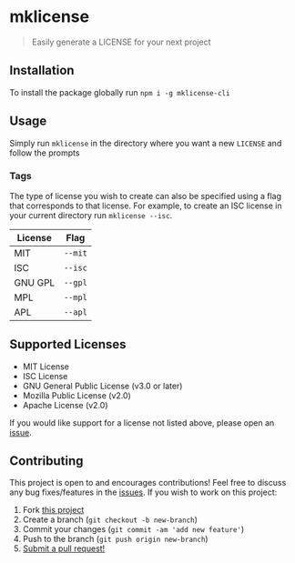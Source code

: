 # mklicense

> Easily generate a LICENSE for your next project

## Installation

To install the package globally run `npm i -g mklicense-cli`

## Usage

Simply run `mklicense` in the directory where you want a new `LICENSE` and follow the prompts

### Tags

The type of license you wish to create can also be specified using a flag that corresponds to that license. For example, to create an ISC license in your current directory run `mklicense --isc`.

| License | Flag    |
| ------- | ------- |
| MIT     | `--mit` |
| ISC     | `--isc` |
| GNU GPL | `--gpl` |
| MPL     | `--mpl` |
| APL     | `--apl` |

## Supported Licenses

- MIT License
- ISC License
- GNU General Public License (v3.0 or later)
- Mozilla Public License (v2.0)
- Apache License (v2.0)

If you would like support for a license not listed above, please open an [issue](https://github.com/shwilliam/mklicense-cli/issues).

## Contributing

This project is open to and encourages contributions! Feel free to discuss any bug fixes/features in the [issues](https://github.com/shwilliam/mklicense-cli/issues). If you wish to work on this project:

1. Fork [this project](https://github.com/shwilliam/mklicense-cli)
2. Create a branch (`git checkout -b new-branch`)
3. Commit your changes (`git commit -am 'add new feature'`)
4. Push to the branch (`git push origin new-branch`)
5. [Submit a pull request!](https://github.com/shwilliam/mklicense-cli/pull/new/master)
